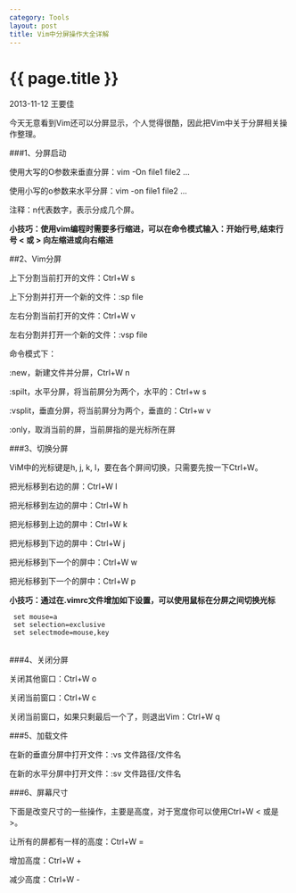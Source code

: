 ```yaml
---
category: Tools
layout: post
title: Vim中分屏操作大全详解
---
```


{{ page.title }}
================

<p class="meta">2013-11-12 王要佳</p>

今天无意看到Vim还可以分屏显示，个人觉得很酷，因此把Vim中关于分屏相关操作整理。

###1、分屏启动

使用大写的O参数来垂直分屏：vim -On file1 file2 ...

使用小写的o参数来水平分屏：vim -on file1 file2 ...

注释：n代表数字，表示分成几个屏。

**小技巧：使用vim编程时需要多行缩进，可以在命令模式输入：开始行号,结束行号 < 或 > 向左缩进或向右缩进**

##2、Vim分屏

上下分割当前打开的文件：Ctrl+W s

上下分割并打开一个新的文件：:sp file

左右分割当前打开的文件：Ctrl+W v

左右分割并打开一个新的文件：:vsp file

命令模式下：

:new，新建文件并分屏，Ctrl+W n

:spilt，水平分屏，将当前屏分为两个，水平的：Ctrl+w s

:vsplit，垂直分屏，将当前屏分为两个，垂直的：Ctrl+w v

:only，取消当前的屏，当前屏指的是光标所在屏


###3、切换分屏

ViM中的光标键是h, j, k, l，要在各个屏间切换，只需要先按一下Ctrl+W。

把光标移到右边的屏：Ctrl+W l

把光标移到左边的屏中：Ctrl+W h

把光标移到上边的屏中：Ctrl+W k

把光标移到下边的屏中：Ctrl+W j

把光标移到下一个的屏中：Ctrl+W w

把光标移到下一个的屏中：Ctrl+W p

**小技巧：通过在.vimrc文件增加如下设置，可以使用鼠标在分屏之间切换光标**

     set mouse=a
     set selection=exclusive
	 set selectmode=mouse,key
<br />
###4、关闭分屏 

关闭其他窗口：Ctrl+W  o

关闭当前窗口：Ctrl+W c

关闭当前窗口，如果只剩最后一个了，则退出Vim：Ctrl+W q

###5、加载文件

在新的垂直分屏中打开文件：:vs 文件路径/文件名

在新的水平分屏中打开文件：:sv 文件路径/文件名

###6、屏幕尺寸

下面是改变尺寸的一些操作，主要是高度，对于宽度你可以使用Ctrl+W < 或是 >。

让所有的屏都有一样的高度：Ctrl+W =

增加高度：Ctrl+W +

减少高度：Ctrl+W -













